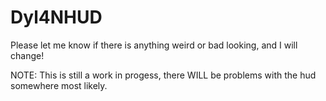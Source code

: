 # Dyl4NHUD

Please let me know if there is anything weird or bad looking, and I will change!

NOTE: This is still a work in progess, there WILL be problems with the hud somewhere most likely.
